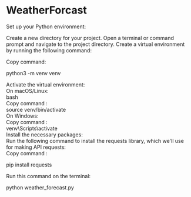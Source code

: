 # WeatherForcast

Set up your Python environment:

Create a new directory for your project.
Open a terminal or command prompt and navigate to the project directory.
Create a virtual environment by running the following command:

Copy command:<br>

python3 -m venv venv

Activate the virtual environment:<br>
On macOS/Linux:<br>
bash<br>
Copy command  : <br>
source venv/bin/activate
<br>
On Windows:<br>
Copy command : <br>
venv\Scripts\activate
<br> 
Install the necessary packages:<br>
Run the following command to install the requests library, which we'll use for making API requests: <br>
Copy command : <br>

pip install requests

Run this command on the terminal:

python weather_forecast.py

